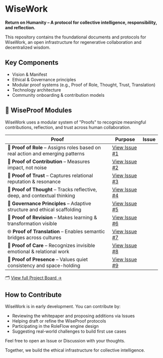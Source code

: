 # WiseWork

**Return on Humanity – A protocol for collective intelligence, responsibility, and reflection.**

This repository contains the foundational documents and protocols for WiseWork, an open infrastructure for regenerative collaboration and decentralized wisdom.

## Key Components
- Vision & Manifest
- Ethical & Governance principles
- Modular proof systems (e.g., Proof of Role, Thought, Trust, Translation)
- Technology architecture
- Community onboarding & contribution models

## 🧩 WiseProof Modules

WiseWork uses a modular system of "Proofs" to recognize meaningful contributions, reflection, and trust across human collaboration.

| Proof | Purpose | Issue |
|-------|---------|-------|
| 🧱 **Proof of Role** – Assigns roles based on real action and emerging patterns | [View Issue #1](https://github.com/fatdinhero/wisework/issues/1) |
| 🧾 **Proof of Contribution** – Measures impact, not noise | [View Issue #2](https://github.com/fatdinhero/wisework/issues/2) |
| 🤝 **Proof of Trust** – Captures relational reputation & resonance | [View Issue #3](https://github.com/fatdinhero/wisework/issues/3) |
| 💬 **Proof of Thought** – Tracks reflective, deep, and contextual thinking | [View Issue #4](https://github.com/fatdinhero/wisework/issues/4) |
| 🧭 **Governance Principles** – Adaptive structure and ethical scaffolding | [View Issue #5](https://github.com/fatdinhero/wisework/issues/5) |
| 🔁 **Proof of Revision** – Makes learning & transformation visible | [View Issue #6](https://github.com/fatdinhero/wisework/issues/6) |
| 🌐 **Proof of Translation** – Enables semantic bridges across cultures | [View Issue #7](https://github.com/fatdinhero/wisework/issues/7) |
| 🫶 **Proof of Care** – Recognizes invisible emotional & relational work | [View Issue #8](https://github.com/fatdinhero/wisework/issues/8) |
| 👤 **Proof of Presence** – Values quiet consistency and space-holding | [View Issue #9](https://github.com/fatdinhero/wisework/issues/9) |

🗂️ [View full Project Board →](https://github.com/users/fatdinhero/projects)


## How to Contribute

WiseWork is in early development. You can contribute by:

- Reviewing the whitepaper and proposing additions via Issues
- Helping draft or refine the WiseProof protocols
- Participating in the RoleFlow engine design
- Suggesting real-world challenges to build first use cases

Feel free to open an Issue or Discussion with your thoughts.

Together, we build the ethical infrastructure for collective intelligence.

